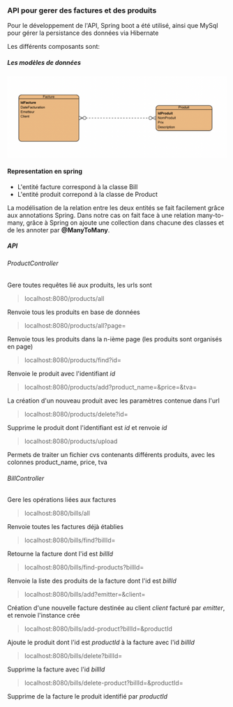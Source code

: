 ### API pour gerer des factures et des produits
Pour le développement de l'API, Spring boot a été utilisé, ainsi que MySql pour gérer la persistance des données via Hibernate

Les différents composants sont:

##### Les modèles de données

![model-ea](Capture%20d’écran%202022-01-14%20à%2018.44.06.png)

#### Representation en spring

- L'entité facture correspond à la classe Bill
- L'entité produit correpond à la classe de Product

La modélisation de la relation entre les deux entités se fait facilement grâce aux annotations Spring.
Dans notre cas on fait face à une relation many-to-many, grâce à Spring on ajoute une collection dans chacune des classes
et de les annoter par **@ManyToMany**.

##### API 

###### ProductController
Gere toutes requêtes lié aux produits, les urls sont

>localhost:8080/products/all

Renvoie tous les produits en base de données

>localhost:8080/products/all?page=

Renvoie tous les produits dans la n-ième page (les produits sont organisés en page)

>localhost:8080/products/find?id=

Renvoie le produit avec l'identifiant *id*

>localhost:8080/products/add?product_name=&price=&tva=

La création d'un nouveau produit avec les paramètres contenue dans l'url

>localhost:8080/products/delete?id=

Supprime le produit dont l'identifiant est *id* et renvoie *id*

>localhost:8080/products/upload 

Permets de traiter un fichier cvs contenants différents produits, avec les colonnes product_name, price, tva

###### BillController

Gere les opérations liées aux factures

>localhost:8080/bills/all

Renvoie toutes les factures déjà établies

>localhost:8080/bills/find?billId=

Retourne la facture dont l'id est *billId*

>localhost:8080/bills/find-products?billId=

Renvoie la liste des produits de la facture dont l'id est *billId*

>localhost:8080/bills/add?emitter=&client=

Création d'une nouvelle facture destinée au client *client* facturé par *emitter*, et renvoie l'instance crée

>localhost:8080/bills/add-product?billId=&productId

Ajoute le produit dont l'id est *productId* à la facture avec l'id *billId*

>localhost:8080/bills/delete?billId=

Supprime la facture avec l'id *billId*

>localhost:8080/bills/delete-product?billId=&productId=

Supprime de la facture le produit identifié par *productId*

